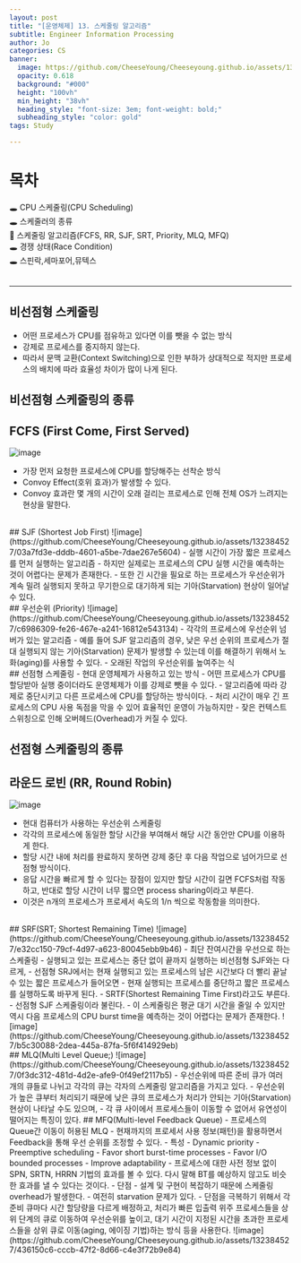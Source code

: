 ```yaml
---
layout: post
title: "[운영체제] 13. 스케줄링 알고리즘"
subtitle: Engineer Information Processing
author: Jo
categories: CS
banner:
  image: https://github.com/CheeseYoung/Cheeseyoung.github.io/assets/132384527/bb5eb74f-a517-4189-bee9-31bf85d864f6
  opacity: 0.618
  background: "#000"
  height: "100vh"
  min_height: "38vh"
  heading_style: "font-size: 3em; font-weight: bold;"
  subheading_style: "color: gold"
tags: Study

---
```


# 목차
🕳 CPU 스케줄링(CPU Scheduling) <br>
🕳 스케줄러의 종류 <br>
📌 스케줄링 알고리즘(FCFS, RR, SJF, SRT, Priority, MLQ, MFQ) <br>
🕳 경쟁 상태(Race Condition) <br>
🕳 스핀락,세마포어,뮤텍스 <br>
<br>
<hr>



## 비선점형 스케줄링
- 어떤 프로세스가 CPU를 점유하고 있다면 이를 뺏을 수 없는 방식
- 강제로 프로세스를 중지하지 않는다.
- 따라서 문맥 교환(Context Switching)으로 인한 부하가 상대적으로 적지만 프로세스의 배치에 따라 효율성 차이가 많이 나게 된다.

## 비선점형 스케줄링의 종류
## FCFS (First Come, First Served)
![image](https://github.com/CheeseYoung/Cheeseyoung.github.io/assets/132384527/bb5eb74f-a517-4189-bee9-31bf85d864f6)
- 가장 먼저 요청한 프로세스에 CPU를 할당해주는 선착순 방식
- Convoy Effect(호위 효과)가 발생할 수 있다.
- Convoy 효과란 몇 개의 시간이 오래 걸리는 프로세스로 인해 전체 OS가 느려지는 현상을 말한다.
<br>
## SJF (Shortest Job First)
![image](https://github.com/CheeseYoung/Cheeseyoung.github.io/assets/132384527/03a7fd3e-dddb-4601-a5be-7dae267e5604)
- 실행 시간이 가장 짧은 프로세스를 먼저 실행하는 알고리즘
- 하지만 실제로는 프로세스의 CPU 실행 시간을 예측하는 것이 어렵다는 문제가 존재한다.
- 또한 긴 시간을 필요로 하는 프로세스가 우선순위가 계속 밀려 실행되지 못하고 무기한으로 대기하게 되는 기아(Starvation) 현상이 일어날 수 있다.
<br>
## 우선순위 (Priority)
![image](https://github.com/CheeseYoung/Cheeseyoung.github.io/assets/132384527/c6986309-fe26-467e-a241-16812e543134)
- 각각의 프로세스에 우선순위 넘버가 있는 알고리즘
- 예를 들어 SJF 알고리즘의 경우, 낮은 우선 순위의 프로세스가 절대 실행되지 않는
  기아(Starvation) 문제가 발생할 수 있는데 이를 해결하기 위해서 노화(aging)를 사용할 수 있다. 
- 오래된 작업의 우선순위를 높여주는 식
<br>
## 선점형 스케줄링
- 현대 운영체제가 사용하고 있는 방식
- 어떤 프로세스가 CPU를 할당받아 실행 중이더라도 운영체제가 이를 강제로 뺏을 수 있다.
- 알고리즘에 따라 강제로 중단시키고 다른 프로세스에 CPU를 할당하는 방식이다.
- 처리 시간이 매우 긴 프로세스의 CPU 사용 독점을 막을 수 있어 효율적인 운영이 가능하지만
- 잦은 컨텍스트 스위칭으로 인해 오버헤드(Overhead)가 커질 수 있다.

## 선점형 스케줄링의 종류
## 라운드 로빈 (RR, Round Robin)
![image](https://github.com/CheeseYoung/Cheeseyoung.github.io/assets/132384527/8a73baa4-46fa-409a-8502-44b5b969902d)
- 현대 컴퓨터가 사용하는 우선순위 스케줄링
- 각각의 프로세스에 동일한 할당 시간을 부여해서 해당 시간 동안만 CPU를 이용하게 한다.
- 할당 시간 내에 처리를 완료하지 못하면 강제 중단 후 다음 작업으로 넘어가므로 선점형 방식이다.
- 응답 시간을 빠르게 할 수 있다는 장점이 있지만 할당 시간이 길면 FCFS처럼 작동하고, 반대로 할당 시간이 너무 짧으면 process sharing이라고 부른다.
- 이것은 n개의 프로세스가 프로세서 속도의 1/n 씩으로 작동함을 의미한다.
<br>
## SRF(SRT; Shortest Remaining Time)
![image](https://github.com/CheeseYoung/Cheeseyoung.github.io/assets/132384527/e32cc150-79cf-4d97-a623-80045ebb9b46)
- 최단 잔여시간을 우선으로 하는 스케줄링
- 실행되고 있는 프로세스는 중단 없이 끝까지 실행하는 비선점형 SJF와는 다르게,
- 선점형 SRJ에서는 현재 실행되고 있는 프로세스의 남은 시간보다 더 빨리 끝날 수 있는 짧은 프로세스가 들어오면
- 현재 실행되는 프로세스를 중단하고 짧은 프로세스를 실행하도록 바꾸게 된다.
- SRTF(Shortest Remaining Time First)라고도 부른다.
- 선점형 SJF 스케줄링이라 불린다.
- 이 스케줄링은 평균 대기 시간을 줄일 수 있지만 역시 다음 프로세스의 CPU burst time을 예측하는 것이 어렵다는 문제가 존재한다.
![image](https://github.com/CheeseYoung/Cheeseyoung.github.io/assets/132384527/b5c30088-2dea-445a-87fa-5f6f414929eb)
<br>
## MLQ(Multi Level Queue;)
![image](https://github.com/CheeseYoung/Cheeseyoung.github.io/assets/132384527/0f3dc312-481d-4d2e-afe9-0f49ef2117b5)
- 우선순위에 따른 준비 큐가 여러 개의 큐들로 나뉘고 각각의 큐는 각자의 스케줄링 알고리즘을 가지고 있다.
- 우선순위가 높은 큐부터 처리되기 때문에 낮은 큐의 프로세스가 처리가 안되는 기아(Starvation)현상이 나타날 수도 있으며,
- 각 큐 사이에서 프로세스들이 이동할 수 없어서 유연성이 떨어지는 특징이 있다.
## MFQ(Multi-level Feedback Queue)
- 프로세스의 Queue간 이동이 허용된 MLQ
- 현재까지의 프로세서 사용 정보(패턴)을 활용하면서 Feedback을 통해 우선 순위를 조정할 수 있다.
- 특성
  - Dynamic priority
  - Preemptive scheduling
  - Favor short burst-time processes
  - Favor I/O bounded processes
  - Improve adaptability
- 프로세스에 대한 사전 정보 없이 SPN, SRTN, HRRN 기법의 효과를 볼 수 있다.
  다시 말해 BT를 예상하지 않고도 비슷한 효과를 낼 수 있다는 것이다.
- 단점
  - 설계 및 구현이 복잡하기 때문에 스케줄링 overhead가 발생한다.
  - 여전히 starvation 문제가 있다.
  - 단점을 극복하기 위해서 각 준비 큐마다 시간 할당량을 다르게 배정하고,
    처리가 빠른 입출력 위주 프로세스들을 상위 단계의 큐로 이동하여 우선순위를 높이고,
    대기 시간이 지정된 시간을 초과한 프로세스들을 상위 큐로 이동(aging, 에이징 기법)하는 방식 등을 사용한다.
![image](https://github.com/CheeseYoung/Cheeseyoung.github.io/assets/132384527/436150c6-cccb-47f2-8d66-c4e3f72b9e84)





